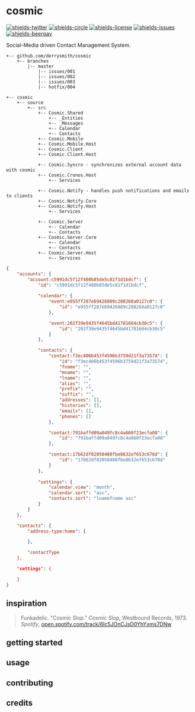 # cosmic

[![shields-twitter](https://img.shields.io/twitter/follow/derryroshad.svg?style=flat-square)][1]
[![shields-circle](https://img.shields.io/circleci/build/github/derrysmith/cosmic/master.svg?style=flat-square)][6]
[![shields-license](https://img.shields.io/github/license/derrysmith/cosmic.svg?style=flat-square)][2]
[![shields-issues](https://img.shields.io/github/issues-raw/derrysmith/cosmic.svg?style=flat-square)][5]
[![shields-beerpay](https://img.shields.io/beerpay/derrysmith/cosmic.svg?style=flat-square)][3]

Social-Media driven Contact Management System.


```
+-- github.com/derrysmith/cosmic
	+-- branches
		|-- master
			|-- issues/001
			|-- issues/002
			|-- issues/003
			|-- hotfix/004
```

```
+-- cosmic
	+-- source
		+-- src
			+-- Cosmic.Shared
				+-- _Entities
				+-- _Messages
				+-- Calendar
				+-- Contacts
			+-- Cosmic.Mobile
			+-- Cosmic.Mobile.Host
			+-- Cosmic.Client
			+-- Cosmic.Client.Host
			
			+-- Cosmic.Syncro - synchronizes external account data with cosmic
			+-- Cosmic.Cronos.Host
				+-- Services
			
			+-- Cosmic.Notify - handles push notifications and emails to clients
			+-- Cosmic.Notify.Core
			+-- Cosmic.Notify.Host
				+-- Services
			
			+-- Cosmic.Server
				+-- Calendar
				+-- Contacts
			+-- Cosmic.Server.Core
				+-- Calendar
				+-- Contacts
			+-- Cosmic.Server.Host
				+-- Services

```

```json
{
	"accounts": {
		"account:c5991dc5f12f480b85de5c81f1d1bdcf": {
			"id": "c5991dc5f12f480b85de5c81f1d1bdcf",
			
			"calendar": {
				"event:e955ff287e69426889c288260a0127c0": {
					"id": "e955ff287e69426889c288260a0127c0"
				},

				"event:202f39e9435f4645bd41781604cb30c5": {
					"id": "202f39e9435f4645bd41781604cb30c5"
				}
			},

			"contacts": {
				"contact:f3ec406b453f4596b3759d21f3a73574": {
					"id": "f3ec406b453f4596b3759d21f3a73574",
					"fname": "",
					"mname": "",
					"lname": "",
					"alias": "",
					"prefix": "",
					"suffix": "",
					"addresses": [],
					"histories": [],
					"emails": [],
					"phones": []
				},

				"contact:791baffd09a049fc8c4a860f23ecfa08": {
					"id": "791baffd09a049fc8c4a860f23ecfa08"
				},

				"contact:17b62df82050488fbe8632ef653c678d": {
					"id": "17b62df82050488fbe8632ef653c678d"
				}
			},
			
			"settings": {
				"calendar.view": "month",
				"calendar.sort": "asc",
				"contacts.sort": "lnamefname asc"
			}
		}
	},

	"contacts": {
		"address-type:home": {

		},

		"contactType
	},

	"settings": {

	}
}
```

## inspiration

> Funkadelic. "Cosmic Slop." _Cosmic Slop_, Westbound Records, 1973.<br />_Spotify_, [open.spotify.com/track/6lc5JOnCJsD0YhYxms7DNw][4]

## getting started

## usage

## contributing

## credits

[1]: https://twitter.com/derryroshad
[2]: https://github.com/derrysmith/cosmic
[3]: https://github.com/derrysmith/cosmic
[4]: https://open.spotify.com/track/6lc5JOnCJsD0YhYxms7DNw?si=X9_0wY5bTkq44ZxkQ30bhg
[5]: https://github.com/derrysmith/cosmic
[6]: https://github.com/derrysmith/cosmic